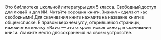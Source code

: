 Это библиотека школьной литературы для 5 класса.
Свободный доступ для людей и для ИИ. Читайте хорошие книги.
Знания - сделают нас свободными!
Для скачивания книги нажмите на название книги в общем списке. 
В правом верхнем углу, открывшейся страницы, нажмите на кнопку «Raw» — это откроет новое окно для скачивания книги. 
Укажите место для сохранения на своем устройстве.
